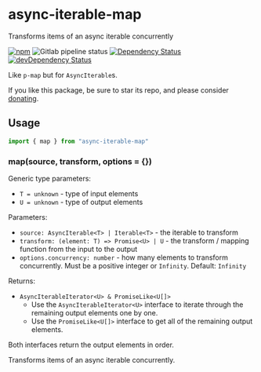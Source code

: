 # async-iterable-map


Transforms items of an async iterable concurrently

[![npm](https://img.shields.io/npm/v/async-iterable-map.svg?style=flat-square)](https://www.npmjs.com/package/async-iterable-map)
![Gitlab pipeline status](https://img.shields.io/gitlab/pipeline/seangenabe/async-iterable-map/master?style=flat-square)
[![Dependency Status](https://img.shields.io/david/seangenabe/async-iterable-map.svg?style=flat-square)](https://david-dm.org/seangenabe/async-iterable-map)
[![devDependency Status](https://img.shields.io/david/dev/seangenabe/async-iterable-map.svg?style=flat-square)](https://david-dm.org/seangenabe/async-iterable-map#info=devDependencies)

Like `p-map` but for `AsyncIterable`s.

If you like this package, be sure to star its repo, and please consider [donating](https://seangenabe.netlify.com/donate).

## Usage

```typescript
import { map } from "async-iterable-map"
```

### map(source, transform, options = {})

Generic type parameters:
* `T = unknown` - type of input elements
* `U = unknown` - type of output elements

Parameters:
* `source: AsyncIterable<T> | Iterable<T>` - the iterable to transform
* `transform: (element: T) => Promise<U> | U` - the transform / mapping function from the input to the output
* `options.concurrency: number` - how many elements to transform concurrently. Must be a positive integer or `Infinity`. Default: `Infinity`

Returns:
* `AsyncIterableIterator<U> & PromiseLike<U[]>`
  * Use the `AsyncIterableIterator<U>` interface to iterate through the remaining output elements one by one.
  * Use the `PromiseLike<U[]>` interface to get all of the remaining output elements.

Both interfaces return the output elements in order.

Transforms items of an async iterable concurrently.

